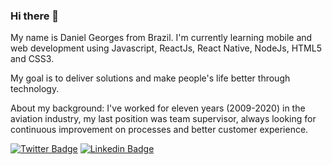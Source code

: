 ### Hi there 👋
My name is Daniel Georges from Brazil. I'm currently learning mobile and web development using Javascript, ReactJs, React Native, NodeJs, HTML5 and CSS3. 

My goal is to deliver solutions and make people's life better through technology.

About my background: I've worked for eleven years (2009-2020) in the aviation industry, my last position was team supervisor, always looking for continuous improvement on processes and better customer experience.

[![Twitter Badge](https://img.shields.io/badge/-Twitter-1ca0f1?style=flat-square&labelColor=1ca0f1&logo=twitter&logoColor=white&link=https://twitter.com/DanGeorges08)](https://twitter.com/DanGeorges08)
[![Linkedin Badge](https://img.shields.io/badge/-LinkedIn-blue?style=flat-square&logo=Linkedin&logoColor=white&link=https://www.linkedin.com/in/daniel-georges-cs/)](https://www.linkedin.com/in/daniel-georges-cs/)
<!--
**dangeorges8/dangeorges8** is a ✨ _special_ ✨ repository because its `README.md` (this file) appears on your GitHub profile.

Here are some ideas to get you started:

- 🔭 I’m currently working on ...
- 🌱 I’m currently learning ...
- 👯 I’m looking to collaborate on ...
- 🤔 I’m looking for help with ...
- 💬 Ask me about ...
- 📫 How to reach me: ...
- 😄 Pronouns: ...
- ⚡ Fun fact: ...
-->
